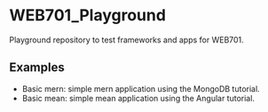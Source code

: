 # WEB701_Playground
Playground repository to test frameworks and apps for WEB701.

## Examples
- Basic mern: simple mern application using the MongoDB tutorial.
- Basic mean: simple mean application using the Angular tutorial.
